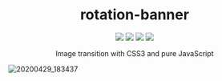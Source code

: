 <h1 align="center">rotation-banner</h1>

<p align="center">
<img src="https://img.shields.io/github/license/Ias4g/rotation-banner">
 <img src="https://img.shields.io/github/languages/count/Ias4g/rotation-banner">
 <img src="https://img.shields.io/github/languages/top/Ias4g/rotation-banner">
 <img src="https://img.shields.io/github/repo-size/Ias4g/rotation-banner">
</p>

<p align="center">Image transition with CSS3 and pure JavaScript</p>

![20200429_183437](https://user-images.githubusercontent.com/62667424/80649481-7f862e80-8a48-11ea-823f-bc0a23bea629.gif)
